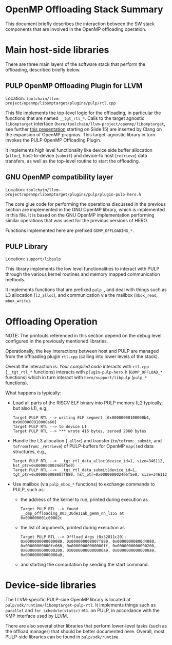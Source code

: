 # OpenMP Offloading Stack Summary

This document briefly describes the interaction between the SW stack components
that are involved in the OpenMP offloading operation.

# Main host-side libraries

There are three main layers of the software stack that perform the offloading,
described briefly below.

## PULP OpenMP Offloading Plugin for LLVM

Location: `toolchain/llvm-project/openmp/libomptarget/plugins/pulp/rtl.cpp`

This file implements the top-level logic for the offloading, in particular the
functions that are named `__tgt_rtl_*`. Calls to the target agnostic
`libomptarget` interface (`hero/toolchain/llvm-project/openmp/libomptarget`, see
further
[this presentation](https://llvm-hpc3-workshop.github.io/slides/Bertolli.pdf)
starting on Slide 15) are inserted by Clang on the expansion of OpenMP pragmas.
This target-agnostic library in turn invokes the PULP OpenMP Offloading Plugin.

It implements high level functionality like device side buffer allocation
(`alloc`), host-to-device (`submit`) and device-to host (`retrieve`) data
transfers, as well as the top-level routine to start the offloading.

## GNU OpenMP compatibility layer

Location:
`toolchain/llvm-project/openmp/libomptarget/plugins/pulp/plugin-pulp-hero.h`

The core glue code for performing the operations discussed in the previous
section are implemented in the GNU OpenMP library, which is implemented in this
file. It is based on the GNU OpenMP implementation performing similar operations
that was used for the previous versions of HERO.

Functions implemented here are prefixed `GOMP_OFFLOADING_*`.

## PULP Library

Location: `support/libpulp`

This library implements the low level functionalities to interact with PULP
through the various kernel routines and memory mapped communication methods.

It implements functions that are prefixed `pulp_`, and deal with things such as
L3 allocation (`l3_alloc`), and communication via the mailbox (`mbox_read`,
`mbox_write`).

# Offloading Operation

NOTE: The printouts referenced in this section depend on the debug level
configured in the previously mentioned libraries.

Operationally, the key interactions between host and PULP are managed from the
offloading plugin `rtl.cpp` (calling into lower levels of the stack). 

Overall the interaction is: *Your compiled code* interacts with `rtl.cpp` (`__tgt_rtl_*` functions) interacts with `plugin-pulp-hero.h` (`GOMP_OFFLOAD_*` functions) which in turn interact with `hero/support/libpulp` (`pulp_*` functions).

What happens is typically:

* Load all parts of the RISCV ELF binary into PULP memory (L2 typically, but also L1), e.g.,
   ```
   Target PULP RTL --> writing ELF segment [0x00000000100000b4, 0x0000000010000a60]
   Target PULP RTL --> to device L1
   Target PULP RTL --> *** wrote 416 bytes, zeroed 2060 bytes
   ```

* Handle the L3 allocation (`_alloc`) and transfer (`to`/`tofrom`: `_submit`, and `tofrom`/`from`: `_retrieve`) of PULP-buffers for OpenMP `map()`ed data structures, e.g.,
   ```
   Target PULP RTL --> __tgt_rtl_data_alloc(device_id=1, size=346112, hst_ptr=0x0000000024e6f5e0)
   Target PULP RTL --> __tgt_rtl_data_submit(device_id=1, tgt_ptr=0x000000008007f880, hst_ptr=0x0000000024e6f5e0, size=346112
   ```

* Use mailbox (via `pulp_mbox_*` functions) to exchange commands to PULP, such as:
   - the address of the kernel to run, printed during execution as
      ```
      Target PULP RTL --> found __omp_offloading_803_36de11ab_gemm_nn_l155 at 0x000000001c00062c
      ```
   - the list of arguments, printed during execution as
      ```
      Target PULP RTL --> Offload Args (0x32811c20): 0x0000000080000080, 0x000000008007f880, 0x00000000800d4080, 0x00000000800fe060, 0x00000000000000ff, 0x0000000000000200, 0x0000000000000200, 0x00000000000000a9, 0x00000000000000a9, 0x00000000000000a9,
      ```
   - and starting the computation by sending the start command.

# Device-side libraries

The LLVM-specific PULP-side OpenMP library is located at
`pulp/sdk/runtime/libomptarget-pulp-rtl`. It implements things such as
`parallel` and `for schedule(static)` etc. on PULP, in accordance with the KMP
interface used by LLVM.

There are also several other libraries that perform lower-level tasks (such as
the offload manager) that should be better documented here. Overall, most
PULP-side libraries can be found in `pulp/sdk/runtime`.

